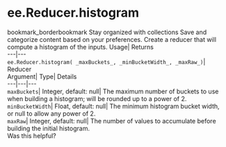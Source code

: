  
#  ee.Reducer.histogram 
bookmark_borderbookmark Stay organized with collections  Save and categorize content based on your preferences.
Create a reducer that will compute a histogram of the inputs. 
Usage| Returns  
---|---  
`ee.Reducer.histogram( _maxBuckets_, _minBucketWidth_, _maxRaw_)`| Reducer  
Argument| Type| Details  
---|---|---  
`maxBuckets`| Integer, default: null| The maximum number of buckets to use when building a histogram; will be rounded up to a power of 2.  
`minBucketWidth`| Float, default: null| The minimum histogram bucket width, or null to allow any power of 2.  
`maxRaw`| Integer, default: null| The number of values to accumulate before building the initial histogram.  
Was this helpful?
